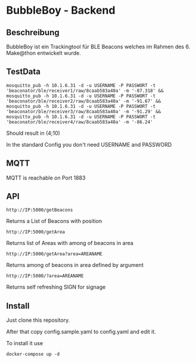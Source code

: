 # BubbleBoy - Backend

## Beschreibung
BubbleBoy ist ein Trackingtool für BLE Beacons welches im Rahmen des 6. Make@thon entwickelt wurde.


## TestData
```
mosquitto_pub -h 10.1.6.31 -d -u USERNAME -P PASSWORT -t 'beaconator/ble/receiver1/raw/8caab583a40a' -m '-87.318' && 
mosquitto_pub -h 10.1.6.31 -d -u USERNAME -P PASSWORT -t 'beaconator/ble/receiver2/raw/8caab583a40a' -m '-91.67' &&
mosquitto_pub -h 10.1.6.31 -d -u USERNAME -P PASSWORT -t 'beaconator/ble/receiver3/raw/8caab583a40a' -m '-91.29' &&
mosquitto_pub -h 10.1.6.31 -d -u USERNAME -P PASSWORT -t 'beaconator/ble/receiver4/raw/8caab583a40a' -m '-86.24' 
```
Should result in (4;10)

In the standard Config you don't need USERNAME and PASSWORD

## MQTT
MQTT is reachable on Port 1883

## API

    http://IP:5000/getBeacons
Returns a List of Beacons with position

    http://IP:5000/getArea
Returns list of Areas with among of beacons in area

    http://IP:5000/getArea?area=AREANAME
Returns among of beacons in area defined by argument

    http://IP:5000/?area=AREANAME
Returns self refreshing SIGN for signage

## Install
Just clone this repository.

After that copy config.sample.yaml to config.yaml and edit it.

To install it use

    docker-compose up -d
